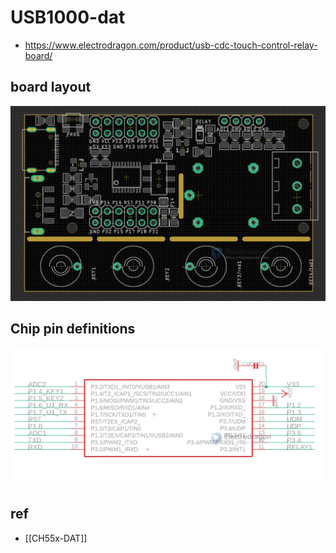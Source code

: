 
# USB1000-dat 

- https://www.electrodragon.com/product/usb-cdc-touch-control-relay-board/


## board layout 

![](2023-09-05-17-03-01.png)

## Chip pin definitions 

![](2023-09-05-17-04-38.png)

## ref 

- [[CH55x-DAT]]